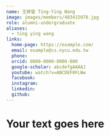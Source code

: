 ```yaml
---
name: 王婷瑩 Ting-Ying Wang 
image: images/members/403415078.jpg 
role: alumni-undergraduate
aliases:
  - ting ying wang
links:
  home-page: https://example.com/
  email: example@cs.nycu.edu.tw
  phone: 
  orcid: 0000-0000-0000-000
  google-scholar: abcdefgAAAAJ
  youtube: watch?v=ABCDEF0FLWw
  facebook:
  instagram:
  linkedin:
  github:
---
```

# Your text goes here
